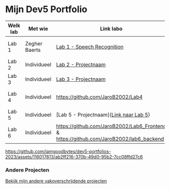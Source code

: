 # Mijn Dev5 Portfolio

| **Welk lab**   | Met wie   | Link labo   | Live Link   |
|---------------|-----------|-----------|------------|
| Lab 1 | Zegher Baerts | [Lab 1 - Speech Recognition](https://vl9pgk.csb.app/) | https://codesandbox.io/s/lab1-speech-machine-starter-forked-vl9pgk?file=/index.js  |
| Lab 2 | Individueel | [Lab 2 - Projectnaam](https://github.com/JaroB2002/Lab2) | https://fw57p6-5000.csb.app/# |
| Lab 3 | Individueel | [Lab 3 - Projectnaam](https://github.com/JaroB2002/Lab_3) | [Live Lab 3](https://lab-3-sepia.vercel.app/) |
| Lab 4 | Individueel | https://github.com/JaroB2002/Lab4 | https://codepen.io/jaro-brichau/pen/Jjxzjvq & https://labo4withoutmongo.onrender.com/ |
| Lab 5 | Individueel | [Lab 5 - Projectnaam]([Link naar Lab 5](https://github.com/JaroB2002/Lab_5)) | https://lab-5-nu.vercel.app/) |
| Lab 6 | Individueel | https://github.com/JaroB2002/Lab6_Frontend & https://github.com/JaroB2002/lab6_backend | https://lab6-frontend-kohl.vercel.app/#/updatestats & https://lab6-frontend-kohl.vercel.app/#/ |

https://github.com/iamgoodbytes/dev5-portfolios-2023/assets/116017813/ab2ff216-370b-49d0-95b2-7cc08ffd27c6

### Andere Projecten
[Bekijk mijn andere vakoverschrijdende projecten](https://github.com/JaroB2002?tab=repositories)
